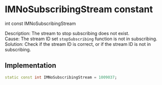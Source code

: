 


# IMNoSubscribingStream constant







int const IMNoSubscribingStream
  




<p>Description: The stream to stop subscribing does not exist. <br>Cause: The stream ID set <code>stopSubscribing</code> function is not in subscribing. <br>Solution: Check if the stream ID is correct, or if the stream ID is not in subscribing.</p>



## Implementation

```dart
static const int IMNoSubscribingStream = 1009037;
```







